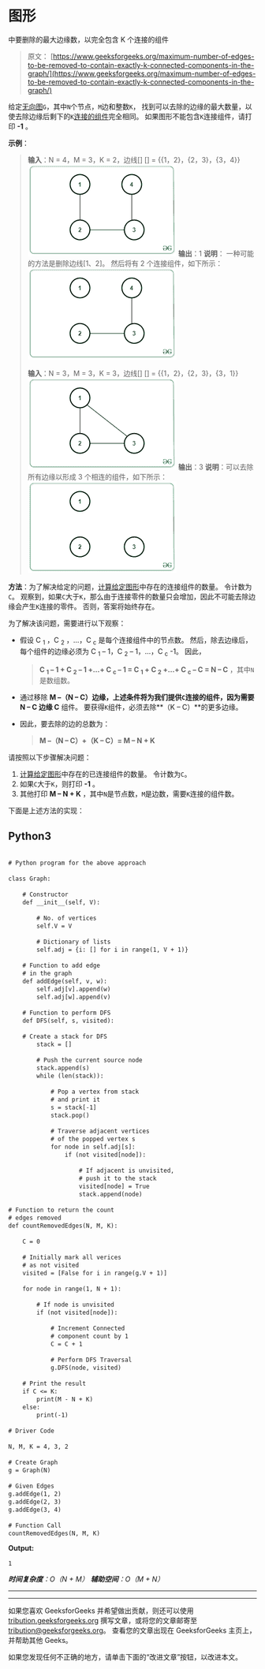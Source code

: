 # 图形

中要删除的最大边缘数，以完全包含 K 个连接的组件

> 原文： [https://www.geeksforgeeks.org/maximum-number-of-edges-to-be-removed-to-contain-exactly-k-connected-components-in-the-graph/](https://www.geeksforgeeks.org/maximum-number-of-edges-to-be-removed-to-contain-exactly-k-connected-components-in-the-graph/)

给定[无向图](https://www.geeksforgeeks.org/graph-and-its-representations/)`G`，其中`N`个节点，`M`边和整数`K`， 找到可以去除的边缘的最大数量，以使去除边缘后剩下的`K`[连接的组件](https://www.geeksforgeeks.org/connected-components-in-an-undirected-graph/)完全相同。 如果图形不能包含`K`连接组件，请打印 **-1** 。

**示例**：

> **输入**：N = 4，M = 3，K = 2，边线[] [] = {{1，2}，{2，3}，{3，4}}
> [![](img/e4ed15f16980e5ceaea7e359e166c17d.png)](https://media.geeksforgeeks.org/wp-content/uploads/20200915160148/del.png) 
> **输出**：1
> **说明**：
> 一种可能的方法是删除边线[1、2]。 然后将有 2 个连接组件，如下所示：
> [![](img/9279f0184ceb9aade8675b0a968814dc.png)](https://media.geeksforgeeks.org/wp-content/uploads/20200916121743/del2.png)
> 
> **输入**：N = 3，M = 3，K = 3，边线[] [] = {{1，2}，{2，3}，{3，1}}
> [![](img/bf7cd05cd1268fc2ff3c049c04f2471f.png)](https://media.geeksforgeeks.org/wp-content/uploads/20200915160405/del1.png) 
> **输出**：3
> **说明**：可以去除所有边缘以形成 3 个相连的组件，如下所示：
> [![](img/81335323897c797dbe9c9630fc1a9c2a.png)](https://media.geeksforgeeks.org/wp-content/uploads/20200916121606/cc.png)

**方法**：为了解决给定的问题，[计算给定图形](https://www.geeksforgeeks.org/program-to-count-number-of-connected-components-in-an-undirected-graph/)中存在的连接组件的数量。 令计数为`C`。 观察到，如果`C`大于`K`，那么由于连接零件的数量只会增加，因此不可能去除边缘会产生`K`连接的零件。 否则，答案将始终存在。

为了解决该问题，需要进行以下观察：

*   假设 C <sub>1</sub> ，C <sub>2</sub> ，…，C <sub>c</sub> 是每个连接组件中的节点数。 然后，除去边缘后，每个组件的边缘必须为 C <sub>1</sub> – 1，C <sub>2</sub> – 1，…，C <sub>c</sub> -1。 因此，

    > **C <sub>1</sub> – 1 + C <sub>2</sub> – 1 +…+ C <sub>c</sub> – 1 = C <sub>1</sub> + C <sub>2</sub> +…+ C <sub>c</sub> – C = N – C** ，其中`N`是数组数。

*   通过移除 **M –（N – C）**边缘，上述条件将为我们提供`C`连接的组件，因为**需要 **N – C** 边缘 C** 组件。 要获得`K`组件，必须去除**（K – C）**的更多边缘。
*   因此，要去除的边的总数为：

    > **M –（N – C）+（K – C）= M – N + K**

请按照以下步骤解决问题：

1.  [计算给定图形](https://www.geeksforgeeks.org/program-to-count-number-of-connected-components-in-an-undirected-graph/)中存在的已连接组件的数量。 令计数为`C`。
2.  如果`C`大于`K`，则打印 **-1** 。
3.  其他打印 **M – N + K** ，其中`N`是节点数，`M`是边数，需要`K`连接的组件数。

下面是上述方法的实现：

## Python3

```

# Python program for the above approach 

class Graph: 

    # Constructor 
    def __init__(self, V): 

        # No. of vertices 
        self.V = V 

        # Dictionary of lists 
        self.adj = {i: [] for i in range(1, V + 1)} 

    # Function to add edge 
    # in the graph 
    def addEdge(self, v, w): 
        self.adj[v].append(w) 
        self.adj[w].append(v) 

    # Function to perform DFS 
    def DFS(self, s, visited): 

    # Create a stack for DFS 
        stack = [] 

        # Push the current source node 
        stack.append(s) 
        while (len(stack)): 

            # Pop a vertex from stack 
            # and print it 
            s = stack[-1] 
            stack.pop() 

            # Traverse adjacent vertices 
            # of the popped vertex s 
            for node in self.adj[s]: 
                if (not visited[node]): 

                    # If adjacent is unvisited, 
                    # push it to the stack 
                    visited[node] = True
                    stack.append(node) 

# Function to return the count  
# edges removed 
def countRemovedEdges(N, M, K): 

    C = 0

    # Initially mark all verices 
    # as not visited 
    visited = [False for i in range(g.V + 1)] 

    for node in range(1, N + 1): 

        # If node is unvisited 
        if (not visited[node]): 

            # Increment Connected 
            # component count by 1 
            C = C + 1

            # Perform DFS Traversal 
            g.DFS(node, visited) 

    # Print the result 
    if C <= K: 
        print(M - N + K) 
    else: 
        print(-1) 

# Driver Code 

N, M, K = 4, 3, 2

# Create Graph 
g = Graph(N) 

# Given Edges 
g.addEdge(1, 2) 
g.addEdge(2, 3) 
g.addEdge(3, 4) 

# Function Call 
countRemovedEdges(N, M, K) 

```

**Output:**

```
1

```

***时间复杂度**：O（N + M）*
***辅助空间**：O（M + N）*



* * *

* * *

如果您喜欢 GeeksforGeeks 并希望做出贡献，则还可以使用 [tribution.geeksforgeeks.org](https://contribute.geeksforgeeks.org/) 撰写文章，或将您的文章邮寄至 tribution@geeksforgeeks.org。 查看您的文章出现在 GeeksforGeeks 主页上，并帮助其他 Geeks。

如果您发现任何不正确的地方，请单击下面的“改进文章”按钮，以改进本文。